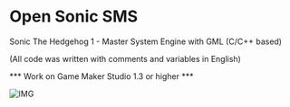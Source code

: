 # Open Sonic SMS

Sonic The Hedgehog 1 - Master System Engine with GML (C/C++ based)

(All code was written with comments and variables in English)

*** Work on Game Maker Studio 1.3 or higher ***

![IMG](https://1.bp.blogspot.com/-3EnmxkLt8FI/XlyrctgNJdI/AAAAAAAA1JA/mPZmpnGh6a4SYBy73tn2tE84G2yVl7AggCNcBGAsYHQ/s1600/mini.png)
